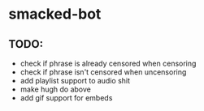 # smacked-bot

## TODO: 

- check if phrase is already censored when censoring
- check if phrase isn't censored when uncensoring
- add playlist support to audio shit
- make hugh do above
- add gif support for embeds
